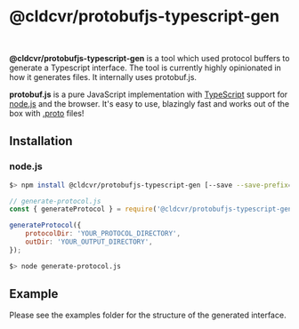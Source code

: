 # @cldcvr/protobufjs-typescript-gen

<a href="https://npmjs.org/package/@cldcvr/protobufjs-typescript-gen"><img src="https://img.shields.io/npm/v/@cldcvr/protobufjs-typescript-gen.svg" alt=""></a> <a href="https://npmjs.org/package/@cldcvr/protobufjs-typescript-gen"><img src="https://img.shields.io/npm/dm/@cldcvr/protobufjs-typescript-gen.svg" alt=""></a>

**@cldcvr/protobufjs-typescript-gen** is a tool which used protocol buffers to generate a Typescript interface. The tool is currently highly opinionated in how it generates files. It internally uses protobuf.js.

**protobuf.js** is a pure JavaScript implementation with [TypeScript](https://www.typescriptlang.org) support for [node.js](https://nodejs.org) and the browser. It's easy to use, blazingly fast and works out of the box with [.proto](https://developers.google.com/protocol-buffers/docs/proto) files!

## Installation

### node.js

```bash
$> npm install @cldcvr/protobufjs-typescript-gen [--save --save-prefix=~]
```

```js
// generate-protocol.js
const { generateProtocol } = require('@cldcvr/protobufjs-typescript-gen');

generateProtocol({
    protocolDir: 'YOUR_PROTOCOL_DIRECTORY',
    outDir: 'YOUR_OUTPUT_DIRECTORY',
});
```

```bash
$> node generate-protocol.js
```

## Example

Please see the examples folder for the structure of the generated interface.
